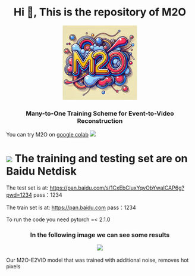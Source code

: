 <h1 align="center">Hi 👋, This is the repository of M2O </h1>


<p align="center">
<img src="https://github.com/RodrigoGantier/M2O/blob/main/imgs/M2O%20logo.png" height="200" />
</p>

<h3 align="center">Many-to-One Training Scheme for Event-to-Video Reconstruction</h3>

You can try M2O on [google colab](https://colab.research.google.com/drive/1_a7sUYXiC94thhQ0fXRL1UvhddLt9Fje#scrollTo=aHITjhQP2HkC) 
[<img src="https://img.shields.io/badge/-colab-05122A?style=flat&logo=googlecolab"/>](https://colab.research.google.com/drive/1y3S9V3smWDdXoCqh_7dRofaONx0TS79E?usp=sharing)


# <img src="https://www.bestundertaking.net:81/images/videoLogo.gif" width ="25"> <b>The training and testing set are on Baidu Netdisk</b> 

The test set is at:
https://pan.baidu.com/s/1CxEbCluxYqvObYwaICAP6g?pwd=1234 
pass：1234


The train set is at:
https://pan.baidu.com
pass：1234

To run the code you need pytorch =< 2.1.0 

<h3 align="center">In the following image we can see some results</h3>


<p align="center">
<img src="https://github.com/RodrigoGantier/M2O/blob/main/imgs/hot_pixel.gif" height="200" />
</p>

Our M2O-E2VID model that was trained with additional noise, removes hot pixels

